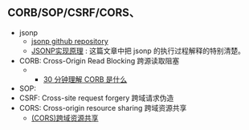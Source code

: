 ## CORB/SOP/CSRF/CORS、
- jsonp 
    + [jsonp github repository](https://github.com/webmodules/jsonp) 
    + [JSONP实现原理](https://www.jianshu.com/p/5df100914fb2) : 这篇文章中把 jsonp 的执行过程解释的特别清楚。
- CORB: Cross-Origin Read Blocking  跨源读取阻塞
    + + [30 分钟理解 CORB 是什么](https://blog.csdn.net/weixin_42672054/article/details/81985736)
- SOP: 
- CSRF: Cross-site request forgery  跨域请求伪造
- CORS: Cross-origin resource sharing  跨域资源共享
    + [(CORS)跨域资源共享](https://blog.csdn.net/NsdnResponsibility/article/details/78319096)